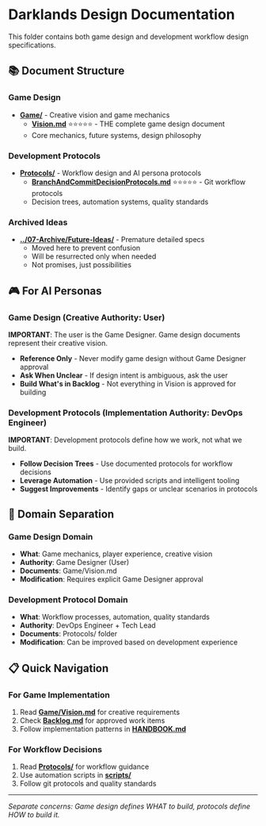 # Darklands Design Documentation

This folder contains both game design and development workflow design specifications.

## 📚 Document Structure

### Game Design
- **[Game/](Game/)** - Creative vision and game mechanics
  - **[Vision.md](Game/Vision.md)** ⭐⭐⭐⭐⭐ - THE complete game design document
  - Core mechanics, future systems, design philosophy

### Development Protocols
- **[Protocols/](Protocols/)** - Workflow design and AI persona protocols
  - **[BranchAndCommitDecisionProtocols.md](Protocols/BranchAndCommitDecisionProtocols.md)** ⭐⭐⭐⭐⭐ - Git workflow protocols
  - Decision trees, automation systems, quality standards

### Archived Ideas
- **[../07-Archive/Future-Ideas/](../07-Archive/Future-Ideas/)** - Premature detailed specs
  - Moved here to prevent confusion
  - Will be resurrected only when needed
  - Not promises, just possibilities


## 🎮 For AI Personas

### Game Design (Creative Authority: User)
**IMPORTANT**: The user is the Game Designer. Game design documents represent their creative vision.
- **Reference Only** - Never modify game design without Game Designer approval
- **Ask When Unclear** - If design intent is ambiguous, ask the user
- **Build What's in Backlog** - Not everything in Vision is approved for building

### Development Protocols (Implementation Authority: DevOps Engineer)
**IMPORTANT**: Development protocols define how we work, not what we build.
- **Follow Decision Trees** - Use documented protocols for workflow decisions
- **Leverage Automation** - Use provided scripts and intelligent tooling
- **Suggest Improvements** - Identify gaps or unclear scenarios in protocols

## 🎯 Domain Separation

### Game Design Domain
- **What**: Game mechanics, player experience, creative vision
- **Authority**: Game Designer (User)
- **Documents**: Game/Vision.md
- **Modification**: Requires explicit Game Designer approval

### Development Protocol Domain  
- **What**: Workflow processes, automation, quality standards
- **Authority**: DevOps Engineer + Tech Lead
- **Documents**: Protocols/ folder
- **Modification**: Can be improved based on development experience

## 📋 Quick Navigation

### For Game Implementation
1. Read **[Game/Vision.md](Game/Vision.md)** for creative requirements
2. Check **[Backlog.md](../01-Active/Backlog.md)** for approved work items
3. Follow implementation patterns in **[HANDBOOK.md](../03-Reference/HANDBOOK.md)**

### For Workflow Decisions
1. Read **[Protocols/](Protocols/)** for workflow guidance
2. Use automation scripts in **[scripts/](../../scripts/)**
3. Follow git protocols and quality standards

---

*Separate concerns: Game design defines WHAT to build, protocols define HOW to build it.*